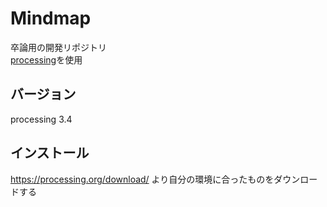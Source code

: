 # Mindmap
卒論用の開発リポジトリ<br>
[processing](https://processing.org/)を使用

## バージョン
processing 3.4

## インストール

https://processing.org/download/ より自分の環境に合ったものをダウンロードする
